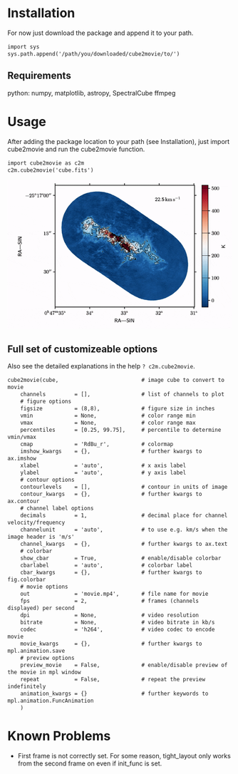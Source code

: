 # Installation

For now just download the package and append it to your path.
```
import sys
sys.path.append('/path/you/downloaded/cube2movie/to/')
```


## Requirements
python: numpy, matplotlib, astropy, SpectralCube
ffmpeg

# Usage

After adding the package location to your path (see Installation), just import cube2movie and run the cube2movie function.
```
import cube2movie as c2m
c2m.cube2movie('cube.fits')
```
![movie.mp4](movie.gif)


## Full set of customizeable options

Also see the detailed explanations in the help `? c2m.cube2movie`.
```
cube2movie(cube,                          # image cube to convert to movie
    channels         = [],                # list of channels to plot
    # figure options
    figsize          = (8,8),             # figure size in inches
    vmin             = None,              # color range min
    vmax             = None,              # color range max
    percentiles      = [0.25, 99.75],     # percentile to determine vmin/vmax
    cmap             = 'RdBu_r',          # colormap
    imshow_kwargs    = {},                # further kwargs to ax.imshow
    xlabel           = 'auto',            # x axis label
    ylabel           = 'auto',            # y axis label
    # contour options
    contourlevels    = [],                # contour in units of image
    contour_kwargs   = {},                # further kwargs to ax.contour
    # channel label options
    decimals         = 1,                 # decimal place for channel velocity/frequency
    channelunit      = 'auto',            # to use e.g. km/s when the image header is 'm/s'
    channel_kwargs   = {},                # further kwargs to ax.text
    # colorbar
    show_cbar        = True,              # enable/disable colorbar
    cbarlabel        = 'auto',            # colorbar label
    cbar_kwargs      = {},                # further kwargs to fig.colorbar
    # movie options
    out              = 'movie.mp4',       # file name for movie
    fps              = 2,                 # frames (channels displayed) per second
    dpi              = None,              # video resolution
    bitrate          = None,              # video bitrate in kb/s
    codec            = 'h264',            # video codec to encode movie
    movie_kwargs     = {},                # further kwargs to mpl.animation.save
    # preview options
    preview_movie    = False,             # enable/disable preview of the movie in mpl window
    repeat           = False,             # repeat the preview indefinitely
    animation_kwargs = {}                 # further keywords to mpl.animation.FuncAnimation
    )
```

# Known Problems

- First frame is not correctly set. For some reason, tight_layout only works from the second frame on even if init_func is set.

